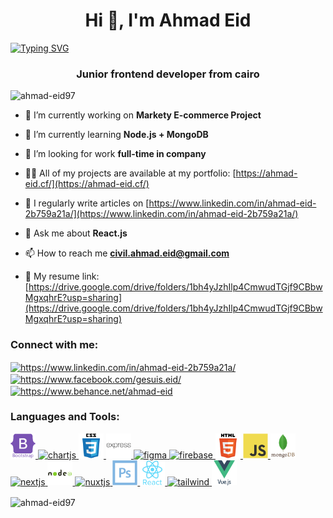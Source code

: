 <h1 align="center">Hi 👋, I'm Ahmad Eid</h1>

[![Typing SVG](https://readme-typing-svg.herokuapp.com?duration=3000&center=true&vCenter=true&width=900&height=20&lines=Welcome+To+My+World)](https://git.io/typing-svg)

<h3 align="center">Junior frontend developer from cairo</h3>

<p align="left"> <img src="https://komarev.com/ghpvc/?username=ahmad-eid97&label=Profile%20views&color=0e75b6&style=flat" alt="ahmad-eid97" /> </p>

- 🔭 I’m currently working on **Markety E-commerce Project**

- 🌱 I’m currently learning **Node.js + MongoDB**

- 👯 I’m looking for work **full-time in company**

- 👨‍💻 All of my projects are available at my portfolio: [https://ahmad-eid.cf/](https://ahmad-eid.cf/)

- 📝 I regularly write articles on [https://www.linkedin.com/in/ahmad-eid-2b759a21a/](https://www.linkedin.com/in/ahmad-eid-2b759a21a/)

- 💬 Ask me about **React.js**

- 📫 How to reach me **civil.ahmad.eid@gmail.com**

- 📄 My resume link: [https://drive.google.com/drive/folders/1bh4yJzhIlp4CmwudTGjf9CBbwMgxqhrE?usp=sharing](https://drive.google.com/drive/folders/1bh4yJzhIlp4CmwudTGjf9CBbwMgxqhrE?usp=sharing)

<h3 align="left">Connect with me:</h3>
<a href="https://www.linkedin.com/in/ahmad-eid-2b759a21a/" target="blank"><img align="center" src="https://raw.githubusercontent.com/rahuldkjain/github-profile-readme-generator/master/src/images/icons/Social/linked-in-alt.svg" alt="https://www.linkedin.com/in/ahmad-eid-2b759a21a/" height="30" width="40" /></a>
<a href="https://www.facebook.com/gesuis.eid/" target="blank"><img align="center" src="https://raw.githubusercontent.com/rahuldkjain/github-profile-readme-generator/master/src/images/icons/Social/facebook.svg" alt="https://www.facebook.com/gesuis.eid/" height="30" width="40" /></a>
<a href="https://www.behance.net/ahmad-eid" target="blank"><img align="center" src="https://raw.githubusercontent.com/rahuldkjain/github-profile-readme-generator/master/src/images/icons/Social/behance.svg" alt="https://www.behance.net/ahmad-eid" height="30" width="40" /></a>
</p>

<h3 align="left">Languages and Tools:</h3>
<p align="left"> <a href="https://getbootstrap.com" target="_blank" rel="noreferrer"> <img src="https://raw.githubusercontent.com/devicons/devicon/master/icons/bootstrap/bootstrap-plain-wordmark.svg" alt="bootstrap" width="40" height="40"/> </a> <a href="https://www.chartjs.org" target="_blank" rel="noreferrer"> <img src="https://www.chartjs.org/media/logo-title.svg" alt="chartjs" width="40" height="40"/> </a> <a href="https://www.w3schools.com/css/" target="_blank" rel="noreferrer"> <img src="https://raw.githubusercontent.com/devicons/devicon/master/icons/css3/css3-original-wordmark.svg" alt="css3" width="40" height="40"/> </a> <a href="https://expressjs.com" target="_blank" rel="noreferrer"> <img src="https://raw.githubusercontent.com/devicons/devicon/master/icons/express/express-original-wordmark.svg" alt="express" width="40" height="40"/> </a> <a href="https://www.figma.com/" target="_blank" rel="noreferrer"> <img src="https://www.vectorlogo.zone/logos/figma/figma-icon.svg" alt="figma" width="40" height="40"/> </a> <a href="https://firebase.google.com/" target="_blank" rel="noreferrer"> <img src="https://www.vectorlogo.zone/logos/firebase/firebase-icon.svg" alt="firebase" width="40" height="40"/> </a> <a href="https://www.w3.org/html/" target="_blank" rel="noreferrer"> <img src="https://raw.githubusercontent.com/devicons/devicon/master/icons/html5/html5-original-wordmark.svg" alt="html5" width="40" height="40"/> </a> <a href="https://developer.mozilla.org/en-US/docs/Web/JavaScript" target="_blank" rel="noreferrer"> <img src="https://raw.githubusercontent.com/devicons/devicon/master/icons/javascript/javascript-original.svg" alt="javascript" width="40" height="40"/> </a> <a href="https://www.mongodb.com/" target="_blank" rel="noreferrer"> <img src="https://raw.githubusercontent.com/devicons/devicon/master/icons/mongodb/mongodb-original-wordmark.svg" alt="mongodb" width="40" height="40"/> </a> <a href="https://nextjs.org/" target="_blank" rel="noreferrer"> <img src="https://cdn.worldvectorlogo.com/logos/nextjs-2.svg" alt="nextjs" width="40" height="40"/> </a> <a href="https://nodejs.org" target="_blank" rel="noreferrer"> <img src="https://raw.githubusercontent.com/devicons/devicon/master/icons/nodejs/nodejs-original-wordmark.svg" alt="nodejs" width="40" height="40"/> </a> <a href="https://nuxtjs.org/" target="_blank" rel="noreferrer"> <img src="https://www.vectorlogo.zone/logos/nuxtjs/nuxtjs-icon.svg" alt="nuxtjs" width="40" height="40"/> </a> <a href="https://www.photoshop.com/en" target="_blank" rel="noreferrer"> <img src="https://raw.githubusercontent.com/devicons/devicon/master/icons/photoshop/photoshop-line.svg" alt="photoshop" width="40" height="40"/> </a> <a href="https://reactjs.org/" target="_blank" rel="noreferrer"> <img src="https://raw.githubusercontent.com/devicons/devicon/master/icons/react/react-original-wordmark.svg" alt="react" width="40" height="40"/> </a> <a href="https://tailwindcss.com/" target="_blank" rel="noreferrer"> <img src="https://www.vectorlogo.zone/logos/tailwindcss/tailwindcss-icon.svg" alt="tailwind" width="40" height="40"/> </a> <a href="https://vuejs.org/" target="_blank" rel="noreferrer"> <img src="https://raw.githubusercontent.com/devicons/devicon/master/icons/vuejs/vuejs-original-wordmark.svg" alt="vuejs" width="40" height="40"/> </a> </p>

<p><img align="center" src="https://github-readme-stats.vercel.app/api/top-langs?username=ahmad-eid97&show_icons=true&locale=en&layout=compact" alt="ahmad-eid97" /></p>